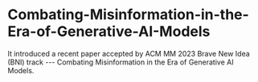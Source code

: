 # Combating-Misinformation-in-the-Era-of-Generative-AI-Models
It introduced a recent paper accepted by ACM MM 2023 Brave New Idea (BNI) track --- Combating Misinformation in the Era of Generative AI Models.
